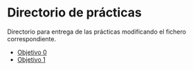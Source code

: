 # Directorio de prácticas

Directorio para entrega de las prácticas modificando el fichero
correspondiente.

* [Objetivo 0](objetivo-0.md)
* [Objetivo 1](objetivo-1.md)
